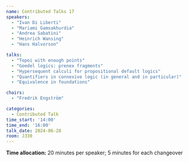 ```yaml
---
name: Contributed Talks 17
speakers: 
  - "Ivan Di Liberti"
  - "Mariami Gamsakhurdia"
  - "Andrea Sabatini"
  - "Heinrich Wansing"
  - "Hans Halvorson"

talks: 
  - "Topoi with enough points"
  - "Goedel logics: prenex fragments"
  - "Hypersequent calculi for propositional default logics"
  - "Quantifiers in connexive logic (in general and in particular)"
  - "Equivalence in foundations"

chairs:
  - "Fredrik Engström"

categories:
  - Contributed Talk
time_start: '14:00'
time_end: '16:00'
talk_date: 2024-06-28
room: J330
---
```

**Time allocation:** 20 minutes per speaker; 5 minutes for each changeover
